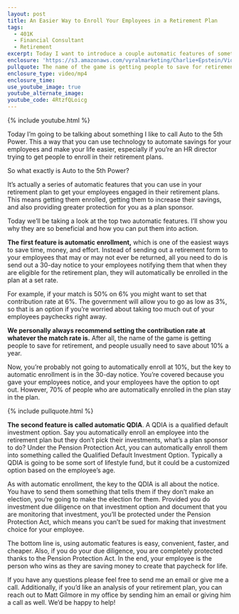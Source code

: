 ```yaml
---
layout: post
title: An Easier Way to Enroll Your Employees in a Retirement Plan
tags:
  - 401K
  - Financial Consultant
  - Retirement
excerpt: Today I want to introduce a couple automatic features of something I like to call Auto to the 5th Power.
enclosure: 'https://s3.amazonaws.com/vyralmarketing/Charlie+Epstein/Videos/2017+Videos/An+Easier+Way+to+Enroll+Your+Employees+in+a+Retirement+Plan+-+The+401K+Coach.mp4'
pullquote: The name of the game is getting people to save for retirement.
enclosure_type: video/mp4
enclosure_time:
use_youtube_image: true
youtube_alternate_image:
youtube_code: 4RtzfQLoicg
---
```



{% include youtube.html %}

Today I’m going to be talking about something I like to call Auto to the 5th Power. This a way that you can use technology to automate savings for your employees and make your life easier, especially if you’re an HR director trying to get people to enroll in their retirement plans.&nbsp;

So what exactly is Auto to the 5th Power?

It’s actually a series of automatic features that you can use in your retirement plan to get your employees engaged in their retirement plans. This means getting them enrolled, getting them to increase their savings, and also providing greater protection for you as a plan sponsor.&nbsp;

Today we’ll be taking a look at the top two automatic features. I’ll show you why they are so beneficial and how you can put them into action.

**The first feature is automatic enrollment,** which is one of the easiest ways to save time, money, and effort. Instead of sending out a retirement form to your employees that may or may not ever be returned, all you need to do is send out a 30-day notice to your employees notifying them that when they are eligible for the retirement plan, they will automatically be enrolled in the plan at a set rate.&nbsp;

For example, if your match is 50% on 6% you might want to set that contribution rate at 6%. The government will allow you to go as low as 3%, so that is an option if you’re worried about taking too much out of your employees paychecks right away.&nbsp;

**We personally always recommend setting the contribution rate at whatever the match rate is.** After all, the name of the game is getting people to save for retirement, and people usually need to save about 10% a year.&nbsp;

Now, you’re probably not going to automatically enroll at 10%, but the key to automatic enrollment is in the 30-day notice. You’re covered because you gave your employees notice, and your employees have the option to opt out. However, 70% of people who are automatically enrolled in the plan stay in the plan.&nbsp;

{% include pullquote.html %}

**The second feature is called automatic QDIA**. A QDIA is a qualified default investment option. Say you automatically enroll an employee into the retirement plan but they don’t pick their investments, what’s a plan sponsor to do? Under the Pension Protection Act, you can automatically enroll them into something called the Qualified Default Investment Option. Typically a QDIA is going to be some sort of lifestyle fund, but it could be a customized option based on the employee’s age.&nbsp;

As with automatic enrollment, the key to the QDIA is all about the notice. You have to send them something that tells them if they don’t make an election, you’re going to make the election for them. Provided you do investment due diligence on that investment option and document that you are monitoring that investment, you’ll be protected under the Pension Protection Act, which means you can’t be sued for making that investment choice for your employee.&nbsp;

The bottom line is, using automatic features is easy, convenient, faster, and cheaper. Also, if you do your due diligence, you are completely protected thanks to the Pension Protection Act. In the end, your employee is the person who wins as they are saving money to create that paycheck for life.&nbsp;

If you have any questions please feel free to send me an email or give me a call. Additionally, if you’d like an analysis of your retirement plan, you can reach out to Matt Gilmore in my office by sending him an email or giving him a call as well. We’d be happy to help!